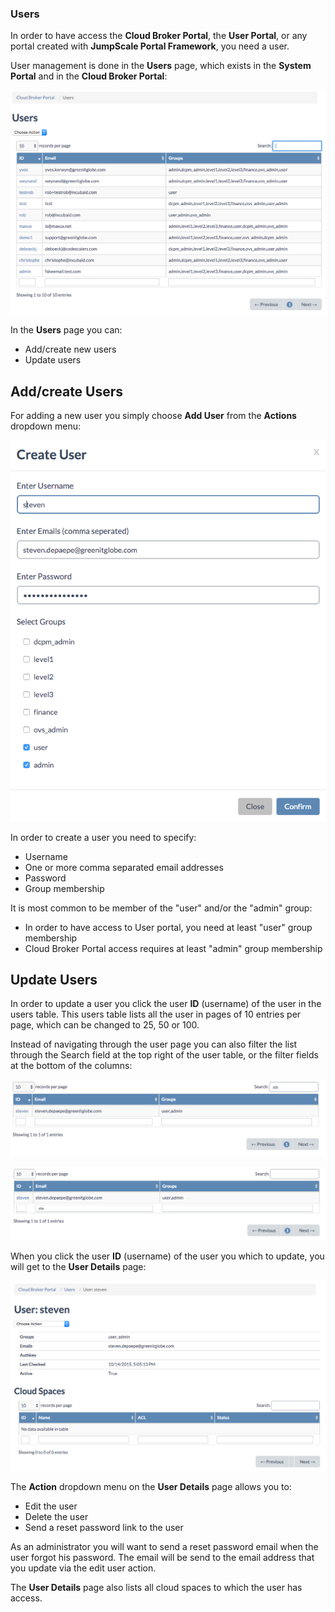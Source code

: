 ### Users

In order to have access the **Cloud Broker Portal**, the **User Portal**, or any portal created with **JumpScale Portal Framework**, you need a user.

User management is done in the **Users** page, which exists in the **System Portal** and in the **Cloud Broker Portal**:

 ![[]](Users.png)  

In the **Users** page you can:
- Add/create new users
- Update users

## Add/create Users

For adding a new user you simply choose **Add User** from the **Actions** dropdown menu:

![[]](CreateUser.png)

In order to create a user you need to specify:
- Username
- One or more comma separated email addresses
- Password
- Group membership

It is most common to be member of the "user" and/or the "admin" group:
- In order to have access to User portal, you need at least "user" group membership
- Cloud Broker Portal access requires at least "admin" group membership

## Update Users

In order to update a user you click the user **ID** (username) of the user in the users table. This users table lists all the user in pages of 10 entries per page, which can be changed to 25, 50 or 100.

Instead of navigating through the user page you can also filter the list through the Search field at the top right of the user table, or the filter fields at the bottom of the columns:

![](SearchUser.png)

![](FilterUser.png)

 When you click the user **ID** (username) of the user you which to update, you will get to the **User Details** page:

 ![](UserDetails.png)

 The **Action** dropdown menu on the **User Details** page allows you to:
 - Edit the user
 - Delete the user
 - Send a reset password link to the user

 As an administrator you will want to send a reset password email when the user forgot his password. The email will be send to the email address that you update via the edit user action.

 The **User Details** page also lists all cloud spaces to which the user has access.  
